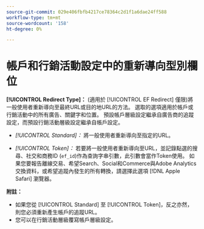 ```yaml
---
source-git-commit: 029e406fbfb4217ce78364c2d1f1a6dae24ff588
workflow-type: tm+mt
source-wordcount: '158'
ht-degree: 0%

---
```

# 帳戶和行銷活動設定中的重新導向型別欄位

**[!UICONTROL Redirect Type]：** (適用於 [!UICONTROL EF Redirect] 僅限)將一般使用者重新導向至最終URL或目的地URL的方法。 選取的選項適用於帳戶或行銷活動中的所有廣告、關鍵字和位置。 預設帳戶層級設定繼承自廣告商的追蹤設定，而預設行銷活動層級設定繼承自帳戶設定。

* *[!UICONTROL Standard]：* 將一般使用者重新導向至指定的URL。

* *[!UICONTROL Token]：* 若要將一般使用者重新導向至URL，並記錄點選的搜尋、社交和商務ID (`ef_id`)作為查詢字串引數，此引數會當作Token使用。 如果您要報告離線交易、希望Search、Social和Commerce與Adobe Analytics交換資料，或希望追蹤內發生的所有轉換，請選擇此選項 [!DNL Apple Safari] 瀏覽器。

**附註：**

* 如果您從 [!UICONTROL Standard] 至 [!UICONTROL Token]，反之亦然，則您必須重新產生帳戶的追蹤URL。
* 您可以在行銷活動層級覆寫帳戶層級設定。

